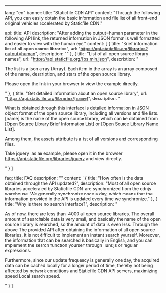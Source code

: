 ---
lang: "en"
banner:
  title: "Staticfile CDN API"
  content: "Through the following API, you can easily obtain the basic information and file list of all front-end original vehicles accelerated by Staticfile CDN."

api:
  title: API
  description: "After adding the output=human parameter in the following API link, the returned information in JSON format is well formatted and easier to view with the human eye."
  content: [
    {
      title: "Brief information list of all open source libraries",
      url: "https://api.staticfile.org/libraries?output=human",
      description: ""
    },
    {
      title: "List of all open source library names",
      url: "https://api.staticfile.org/libs.min.json",
      description: "<p>The list is a&nbsp;json&nbsp;array (Array). Each item in the array is an array composed of the name, description, and stars of the open source library. </p>
      <p>Please open the link in your browser to view the example directly.</p>"
    },
    {
      title: "Get detailed information about an open source library",
      url: "https://api.staticfile.org/libraries/[name]",
      description: "<p><span>What is obtained through this interface is detailed information in JSON object format of the open source library, including all versions and file lists. </span><span class='description-highlight'>[name]</span><span> is the name of the open source library, which can be obtained from [Open Source Library Brief Information List] or [Open Source Library Name List]. </span></p>
      <p><span>Among them, the </span><span class='description-highlight'>assets</span><span> attribute is a list of all versions and corresponding files. <span></p>
      <p>Take&nbsp;jquery&nbsp; as an example, please open it in the browser </span><a href='https://api.staticfile.org/libraries/jquery' class='description-highlight'>https://api.staticfile.org/libraries/jquery</a><span> and view directly. </span></p>"
    }
  ]

faq:
  title: FAQ
  description: ""
  content: [
    {
      title: "How often is the data obtained through the API updated?",
      description: "Most of all open source libraries accelerated by Staticfile&nbsp;CDN&nbsp; are synchronized from the cdnjs warehouse. We generally synchronize once a day, which means that the information provided in the API is updated every time we synchronize."
    },
    {
      title: "Why is there no search interface?",
      description: "<p>As of now, there are less than &nbsp;4000&nbsp;all open source libraries. The overall amount of searchable data is very small, and basically the name of the open source library is searched, so the amount of data is even less. Through the above The provided&nbsp;API&nbsp;after obtaining the information of all open source libraries, it is not difficult to implement an instant search yourself. Moreover, the information that can be searched is basically in English, and you can implement the search function yourself through &nbsp;lunr.js&nbsp;or regular expressions. </p>
      <p>Furthermore, since our update frequency is generally one day, the acquired data can be cached locally for a longer period of time, thereby not being affected by network conditions and&nbsp;Staticfile&nbsp;CDN&nbsp;API&nbsp;servers, maximizing speed Local search speed. </p>"
    }
  ]